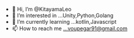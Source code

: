 - 👋 Hi, I’m @KitayamaLeo
- 👀 I’m interested in ...Unity,Python,Golang
- 🌱 I’m currently learning ...kotlin,Javascript
- 📫 How to reach me ...voupegar91@gmail.com

<!---
KitayamaLeo/KitayamaLeo is a ✨ special ✨ repository because its `README.md` (this file) appears on your GitHub profile.
You can click the Preview link to take a look at your changes.
--->
